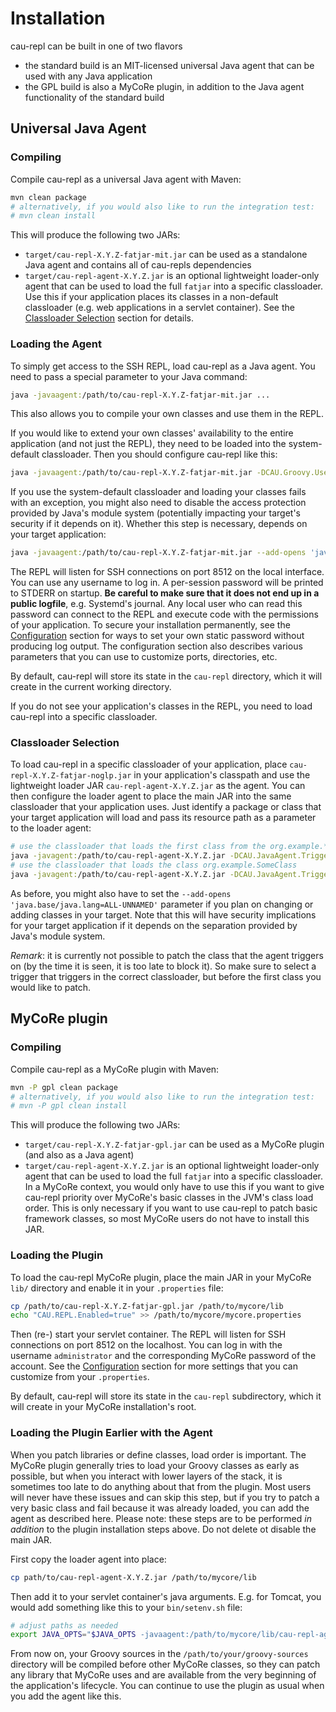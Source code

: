# Installation

cau-repl can be built in one of two flavors

- the standard build is an MIT-licensed universal Java agent that can be used with any Java application
- the GPL build is also a MyCoRe plugin, in addition to the Java agent functionality of the standard build

## Universal Java Agent

### Compiling

Compile cau-repl as a universal Java agent with Maven:
```bash
mvn clean package
# alternatively, if you would also like to run the integration test:
# mvn clean install 
```
This will produce the following two JARs:

- `target/cau-repl-X.Y.Z-fatjar-mit.jar` can be used as a standalone Java agent and contains all of cau-repls dependencies
- `target/cau-repl-agent-X.Y.Z.jar` is an optional lightweight loader-only agent that can be used to load the full `fatjar`
  into a specific classloader. Use this if your application places its classes in a non-default classloader (e.g.
  web applications in a servlet container). See the [Classloader Selection](#classloader-selection) section for details. 

### Loading the Agent

To simply get access to the SSH REPL, load cau-repl as a Java agent. You need to pass a special parameter to your
Java command:
```bash
java -javaagent:/path/to/cau-repl-X.Y.Z-fatjar-mit.jar ...
```
This also allows you to compile your own classes and use them in the REPL.

If you would like to extend your own classes' availability to the entire application (and not just the REPL), they need
to be loaded into the system-default classloader. Then you should configure cau-repl like this: 
```bash
java -javaagent:/path/to/cau-repl-X.Y.Z-fatjar-mit.jar -DCAU.Groovy.UseSystemClassLoader=true ...
```

If you use the system-default classloader and loading your classes fails with an exception, you might also need to
disable the access protection provided by Java's module system (potentially impacting your target's security if it
depends on it). Whether this step is necessary, depends on your target application:
```bash
java -javaagent:/path/to/cau-repl-X.Y.Z-fatjar-mit.jar --add-opens 'java.base/java.lang=ALL-UNNAMED' -DCAU.Groovy.UseSystemClassLoader=true ...
```

The REPL will listen for SSH connections on port 8512 on the local interface. You can use any username to log in. A
per-session password will be printed to STDERR on startup. **Be careful to make sure that it does not end up in a public
logfile**, e.g. Systemd's journal. Any local user who can read this password can connect to the REPL and execute code
with the permissions of your application. To secure your installation permanently, see the [Configuration](configuration.md) section for ways to set your own
static password without producing log output. The configuration section also describes various parameters that you can
use to customize ports, directories, etc.

By default, cau-repl will store its state in the `cau-repl` directory, which it will create in the current working
directory.

If you do not see your application's classes in the REPL, you need to load cau-repl into a specific classloader.

### Classloader Selection

To load cau-repl in a specific classloader of your application, place `cau-repl-X.Y.Z-fatjar-noglp.jar` in your
application's classpath and use the lightweight loader JAR `cau-repl-agent-X.Y.Z.jar` as the agent. You can then
configure the loader agent to place the main JAR into the same classloader that your application uses. Just identify
a package or class that your target application will load and pass its resource path as a parameter to the loader agent:
```bash
# use the classloader that loads the first class from the org.example.* package
java -javagent:/path/to/cau-repl-agent-X.Y.Z.jar -DCAU.JavaAgent.Triggers=org/example/
# use the classloader that loads the class org.example.SomeClass
java -javagent:/path/to/cau-repl-agent-X.Y.Z.jar -DCAU.JavaAgent.Triggers=org/example/SomeClass
```
As before, you might also have to set the `--add-opens 'java.base/java.lang=ALL-UNNAMED'` parameter if you plan on
changing or adding classes in your target. Note that this will have security implications for your target application if it
depends on the separation provided by Java's module system.

_Remark_: it is currently not possible to patch the class that the agent triggers
on (by the time it is seen, it is too late to block it). So make sure to select a trigger that triggers in the correct
classloader, but before the first class you would like to patch.

## MyCoRe plugin

### Compiling

Compile cau-repl as a MyCoRe plugin with Maven:
```bash
mvn -P gpl clean package
# alternatively, if you would also like to run the integration test:
# mvn -P gpl clean install 
```
This will produce the following two JARs:

- `target/cau-repl-X.Y.Z-fatjar-gpl.jar` can be used as a MyCoRe plugin (and also as a Java agent)
- `target/cau-repl-agent-X.Y.Z.jar` is an optional lightweight loader-only agent that can be used to load the full `fatjar`
  into a specific classloader. In a MyCoRe context, you would only have to use this if you want to give cau-repl
  priority over MyCoRe's basic classes in the JVM's class load order. This is only necessary if you want to use cau-repl
  to patch basic framework classes, so most MyCoRe users do not have to install this JAR.

### Loading the Plugin

To load the cau-repl MyCoRe plugin, place the main JAR in your MyCoRe `lib/` directory and enable it in your
`.properties` file:
```bash
cp /path/to/cau-repl-X.Y.Z-fatjar-gpl.jar /path/to/mycore/lib
echo "CAU.REPL.Enabled=true" >> /path/to/mycore/mycore.properties
```
Then (re-) start your servlet container. The REPL will listen for SSH connections on port 8512 on the localhost. You can
log in with the username `administrator` and the corresponding MyCoRe password of the account. See the
[Configuration](configuration.md) section for more settings that you can customize from your `.properties`.

By default, cau-repl will store its state in the `cau-repl` subdirectory, which it will create in your MyCoRe
installation's root.

### Loading the Plugin Earlier with the Agent

When you patch libraries or define classes, load order is important. The MyCoRe plugin generally tries to load your
Groovy classes as early as possible, but when you interact with lower layers of the stack, it is sometimes too late to
do anything about that from the plugin. Most users will never have these issues and can skip this step, but if you try
to patch a very basic class and fail because it was already loaded, you can add the agent as described here. Please note: these steps are to be
performed _in addition_ to the plugin installation steps above. Do not delete ot disable the main JAR.

First copy the loader agent into place:
```bash
cp path/to/cau-repl-agent-X.Y.Z.jar /path/to/mycore/lib
```
Then add it to your servlet container's java arguments. E.g. for Tomcat, you would add something like this to your
`bin/setenv.sh` file:
```bash
# adjust paths as needed
export JAVA_OPTS="$JAVA_OPTS -javaagent:/path/to/mycore/lib/cau-repl-agent-X.Y.Z.jar -DCAU.JavaAgent.ClassPath=/path/to/mycore/lib/* -DCAU.JavaAgent.SupportMode=true -DCAU.JavaAgent.Triggers=org/mycore/ -DCAU.Groovy.ClassPath=$CATALINA_HOME/lib/*:$CATALINA_HOME/webapps/ROOT/WEB-INF/lib/* -DCAU.Groovy.SourceDirs=/path/to/your/groovy-sources"
```
From now on, your Groovy sources in the `/path/to/your/groovy-sources` directory will be compiled before other MyCoRe
classes, so they can patch any library that MyCoRe uses and are available from the very beginning of the application's
lifecycle. You can continue to use the plugin as usual when you add the agent like this.